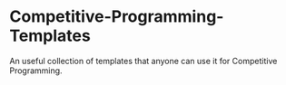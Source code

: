 # Competitive-Programming-Templates
An useful collection of templates that anyone can use it  for Competitive Programming.


